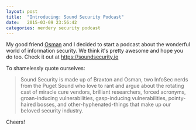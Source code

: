 ```yaml
---
layout: post
title:  "Introducing: Sound Security Podcast"
date:   2015-03-09 23:56:42
categories: nerdery security podcast
---
```


My good friend [Osman](https://surkatty.org/) and I decided to start a podcast about the wonderful
world of information security. We think it's pretty awesome and hope you do too. Check it out at
<https://soundsecurity.io>

To shamelessly quote ourselves:
> Sound Security is made up of Braxton and Osman, two InfoSec nerds from the Puget Sound who love to
> rant and argue about the rotating cast of miracle cure vendors, brilliant researchers, forced
> acronyms, groan-inducing vulnerabilities, gasp-inducing vulnerabilities, pointy-haired bosses, and
> other-hyphenated-things that make up our beloved security industry.

Cheers!
